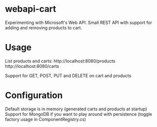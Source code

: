 # webapi-cart
Experimenting with Microsoft's Web API. Small REST API with support for adding and removing products to cart.

# Usage
List products and carts:
http://localhost:8080/products
http://localhost:8080/carts

Support for GET, POST, PUT and DELETE on cart and products

# Configuration
Default storage is in memory (generated carts and products at startup)
Support for MongoDB if you want to play around with persistence (toggle factory usage in ComponentRegistry.cs)

